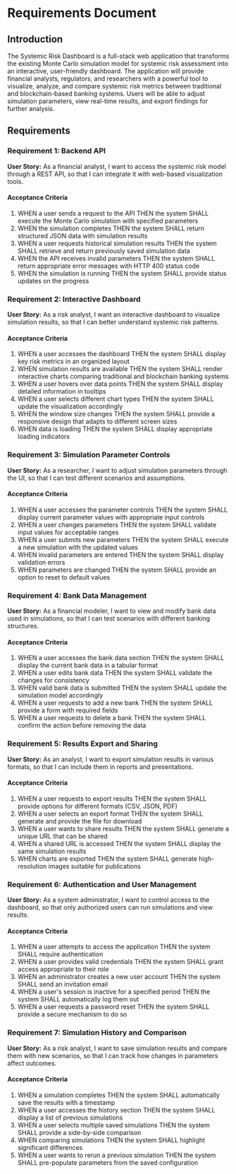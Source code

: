 # Requirements Document

## Introduction

The Systemic Risk Dashboard is a full-stack web application that transforms the existing Monte Carlo simulation model for systemic risk assessment into an interactive, user-friendly dashboard. The application will provide financial analysts, regulators, and researchers with a powerful tool to visualize, analyze, and compare systemic risk metrics between traditional and blockchain-based banking systems. Users will be able to adjust simulation parameters, view real-time results, and export findings for further analysis.

## Requirements

### Requirement 1: Backend API

**User Story:** As a financial analyst, I want to access the systemic risk model through a REST API, so that I can integrate it with web-based visualization tools.

#### Acceptance Criteria

1. WHEN a user sends a request to the API THEN the system SHALL execute the Monte Carlo simulation with specified parameters
2. WHEN the simulation completes THEN the system SHALL return structured JSON data with simulation results
3. WHEN a user requests historical simulation results THEN the system SHALL retrieve and return previously saved simulation data
4. WHEN the API receives invalid parameters THEN the system SHALL return appropriate error messages with HTTP 400 status code
5. WHEN the simulation is running THEN the system SHALL provide status updates on the progress

### Requirement 2: Interactive Dashboard

**User Story:** As a risk analyst, I want an interactive dashboard to visualize simulation results, so that I can better understand systemic risk patterns.

#### Acceptance Criteria

1. WHEN a user accesses the dashboard THEN the system SHALL display key risk metrics in an organized layout
2. WHEN simulation results are available THEN the system SHALL render interactive charts comparing traditional and blockchain banking systems
3. WHEN a user hovers over data points THEN the system SHALL display detailed information in tooltips
4. WHEN a user selects different chart types THEN the system SHALL update the visualization accordingly
5. WHEN the window size changes THEN the system SHALL provide a responsive design that adapts to different screen sizes
6. WHEN data is loading THEN the system SHALL display appropriate loading indicators

### Requirement 3: Simulation Parameter Controls

**User Story:** As a researcher, I want to adjust simulation parameters through the UI, so that I can test different scenarios and assumptions.

#### Acceptance Criteria

1. WHEN a user accesses the parameter controls THEN the system SHALL display current parameter values with appropriate input controls
2. WHEN a user changes parameters THEN the system SHALL validate input values for acceptable ranges
3. WHEN a user submits new parameters THEN the system SHALL execute a new simulation with the updated values
4. WHEN invalid parameters are entered THEN the system SHALL display validation errors
5. WHEN parameters are changed THEN the system SHALL provide an option to reset to default values

### Requirement 4: Bank Data Management

**User Story:** As a financial modeler, I want to view and modify bank data used in simulations, so that I can test scenarios with different banking structures.

#### Acceptance Criteria

1. WHEN a user accesses the bank data section THEN the system SHALL display the current bank data in a tabular format
2. WHEN a user edits bank data THEN the system SHALL validate the changes for consistency
3. WHEN valid bank data is submitted THEN the system SHALL update the simulation model accordingly
4. WHEN a user requests to add a new bank THEN the system SHALL provide a form with required fields
5. WHEN a user requests to delete a bank THEN the system SHALL confirm the action before removing the data

### Requirement 5: Results Export and Sharing

**User Story:** As an analyst, I want to export simulation results in various formats, so that I can include them in reports and presentations.

#### Acceptance Criteria

1. WHEN a user requests to export results THEN the system SHALL provide options for different formats (CSV, JSON, PDF)
2. WHEN a user selects an export format THEN the system SHALL generate and provide the file for download
3. WHEN a user wants to share results THEN the system SHALL generate a unique URL that can be shared
4. WHEN a shared URL is accessed THEN the system SHALL display the same simulation results
5. WHEN charts are exported THEN the system SHALL generate high-resolution images suitable for publications

### Requirement 6: Authentication and User Management

**User Story:** As a system administrator, I want to control access to the dashboard, so that only authorized users can run simulations and view results.

#### Acceptance Criteria

1. WHEN a user attempts to access the application THEN the system SHALL require authentication
2. WHEN a user provides valid credentials THEN the system SHALL grant access appropriate to their role
3. WHEN an administrator creates a new user account THEN the system SHALL send an invitation email
4. WHEN a user's session is inactive for a specified period THEN the system SHALL automatically log them out
5. WHEN a user requests a password reset THEN the system SHALL provide a secure mechanism to do so

### Requirement 7: Simulation History and Comparison

**User Story:** As a risk analyst, I want to save simulation results and compare them with new scenarios, so that I can track how changes in parameters affect outcomes.

#### Acceptance Criteria

1. WHEN a simulation completes THEN the system SHALL automatically save the results with a timestamp
2. WHEN a user accesses the history section THEN the system SHALL display a list of previous simulations
3. WHEN a user selects multiple saved simulations THEN the system SHALL provide a side-by-side comparison
4. WHEN comparing simulations THEN the system SHALL highlight significant differences
5. WHEN a user wants to rerun a previous simulation THEN the system SHALL pre-populate parameters from the saved configuration